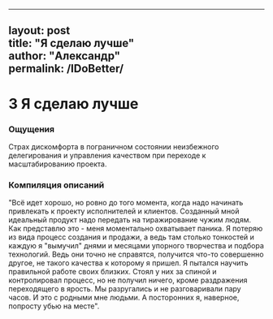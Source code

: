 
---                                                                                                                                                           
layout: post                                                                                                                                                  
title: "Я сделаю лучше"                                                                                                                                       
author: "Александр"                                                                                                                                           
permalink: /IDoBetter/                                                                                                                             
---                                                                                                                                                           
                                                                                                                                                              
# 3 Я сделаю лучше

### Ощущения
Страх дискомфорта в пограничном состоянии неизбежного делегирования и управления качеством при переходе к масштабированию проекта.

### Компиляция описаний
"Всё идет хорошо, но ровно до того момента, когда надо начинать привлекать к проекту исполнителей и клиентов. Созданный мной идеальный продукт надо передать на тиражирование чужим людям. Как представлю это - меня моментально охватывает паника. Я потеряю из вида процесс создания и продажи, а ведь там столько тонкостей и каждую я "вымучил" днями и месяцами упорного творчества и подбора технологий. Ведь они точно не справятся, получится что-то совершенно другое, не такого качества к которому я пришел. Я пытался научить правильной работе своих близких. Стоял у них за спиной и контролировал процесс, но не получил ничего, кроме раздражения переходящего в ярость. Мы разругались и не разговаривали пару часов. И это с родными мне людьми. А посторонних я, наверное, попросту убью на месте".  

